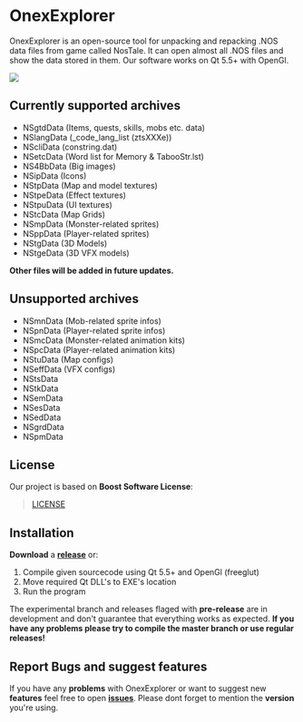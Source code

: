 # OnexExplorer #

OnexExplorer is an open-source tool for unpacking and repacking .NOS data files from game called NosTale. It can open almost all .NOS files and show the data stored in them. Our software works on Qt 5.5+ with OpenGl.

[<img src="https://discordapp.com/api/guilds/274663521596342273/widget.png?style=shield">](https://discord.gg/VARTAuY)


## Currently supported archives ##

- NSgtdData (Items, quests, skills, mobs etc. data)
- NSlangData (_code_lang_list (ztsXXXe))
- NScliData (constring.dat)
- NSetcData (Word list for Memory & TabooStr.lst)
- NS4BbData (Big images)
- NSipData (Icons)
- NStpData (Map and model textures)
- NStpeData (Effect textures)
- NStpuData (UI textures)
- NStcData (Map Grids)
- NSmpData (Monster-related sprites)
- NSppData (Player-related sprites)
- NStgData (3D Models)
- NStgeData (3D VFX models)

**Other files will be added in future updates.**


## Unsupported archives ##

- NSmnData (Mob-related sprite infos)
- NSpnData (Player-related sprite infos)
- NSmcData (Monster-related animation kits)
- NSpcData (Player-related animation kits)
- NStuData (Map configs)
- NSeffData (VFX configs)
- NStsData
- NStkData
- NSemData
- NSesData
- NSedData
- NSgrdData
- NSpmData


## License ##

Our project is based on **Boost Software License**:
> [LICENSE](/LICENSE)


## Installation ##

**Download** a **[release](https://github.com/Pumbaa98/OnexExplorer/releases)** or:

1. Compile given sourcecode using Qt 5.5+ and OpenGl (freeglut)
2. Move required Qt DLL's to EXE's location
3. Run the program

The experimental branch and releases flaged with **pre-release** are in development and don't guarantee that everything works as expected. 
**If you have any problems please try to compile the master branch or use regular releases!**


## Report Bugs and suggest features ##
If you have any **problems** with OnexExplorer or want to suggest new **features** feel free to open **[issues](https://github.com/Pumbaa98/OnexExplorer/issues)**.
Please dont forget to mention the **version** you're using.

